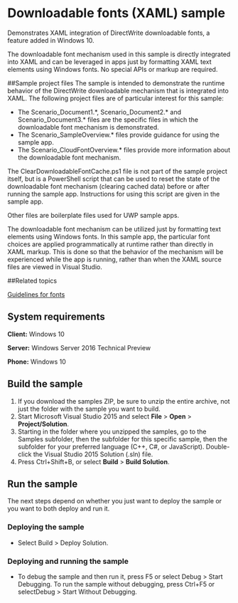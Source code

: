 ﻿<!---
  category: ControlsLayoutAndText
--->

# Downloadable fonts (XAML) sample

Demonstrates XAML integration of DirectWrite downloadable fonts, a feature added in Windows 10.

The downloadable font mechanism used in this sample is directly integrated into XAML and can be leveraged in apps just by formatting XAML text elements using Windows fonts. No special APIs or markup are required.

##Sample project files
The sample is intended to demonstrate the runtime behavior of the DirectWrite downloadable mechanism that is integrated into XAML. The following project files are of particular interest for this sample:

* The Scenario\_Document1.\*, Scenario\_Document2.\* and Scenario\_Document3.\* files are the specific files in which the downloadable font mechanism is demonstrated. 
* The Scenario\_SampleOverview.\* files provide guidance for using the sample app.
* The Scenario\_CloudFontOverview.\* files provide more information about the downloadable font mechanism.

The ClearDownloadableFontCache.ps1 file is not part of the sample project itself, but is a PowerShell script that can be used to reset the state of the downloadable font mechanism (clearing cached data) before or after running the sample app. Instructions for using this script are given in the sample app.

Other files are boilerplate files used for UWP sample apps.

The downloadable font mechanism can be utilized just by formatting text elements using Windows fonts. In this sample app, the particular font choices are applied programmatically at runtime rather than directly in XAML markup. This is done so that the behavior of the mechanism will be experienced while the app is running, rather than when the XAML source files are viewed in Visual Studio.


##Related topics

[Guidelines for fonts](https://msdn.microsoft.com/library/windows/apps/hh700394.aspx)


## System requirements

**Client:** Windows 10

**Server:** Windows Server 2016 Technical Preview

**Phone:** Windows 10

## Build the sample

1. If you download the samples ZIP, be sure to unzip the entire archive, not just the folder with the sample you want to build. 
2. Start Microsoft Visual Studio 2015 and select **File** \> **Open** \> **Project/Solution**.
3. Starting in the folder where you unzipped the samples, go to the Samples subfolder, then the subfolder for this specific sample, then the subfolder for your preferred language (C++, C#, or JavaScript). Double-click the Visual Studio 2015 Solution (.sln) file.
4. Press Ctrl+Shift+B, or select **Build** \> **Build Solution**.

## Run the sample

The next steps depend on whether you just want to deploy the sample or you want to both deploy and run it.

### Deploying the sample

- Select Build > Deploy Solution. 

### Deploying and running the sample

- To debug the sample and then run it, press F5 or select Debug >  Start Debugging. To run the sample without debugging, press Ctrl+F5 or selectDebug > Start Without Debugging. 
